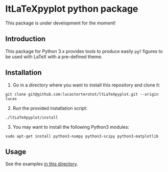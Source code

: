 # ltLaTeXpyplot python package

This package is under development for the moment!

## Introduction

This package for Python 3.x provides tools to produce easily `pgf` figures to be used with LaTeX with a pre-defined theme.

## Installation

1. Go in a directory where you want to install this repository and clone it:
```
git clone git@github.com:lucastorterotot/ltLaTeXpyplot.git --origin lucas
```
2. Run the provided installation script:
```
./ltLaTeXpyplot/install
```
3. You may want to install the following Python3 modules:
```
sudo apt-get install python3-numpy python3-scipy python3-matplotlib
```

## Usage

See the examples [in this directory](https://github.com/lucastorterotot/ltLaTeXpyplot/tree/master/examples/).
